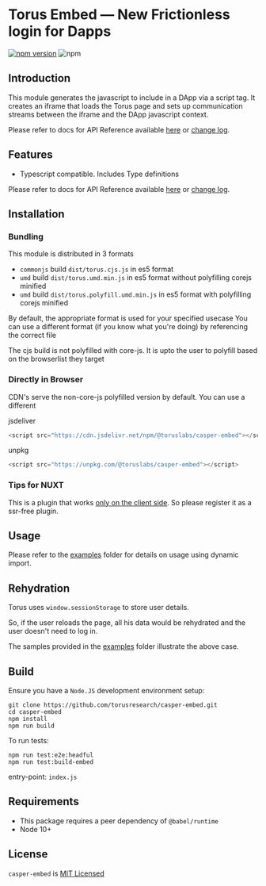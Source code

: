 # Torus Embed — New Frictionless login for Dapps

[![npm version](https://badge.fury.io/js/%40toruslabs%2Fcasper-embed.svg)](https://badge.fury.io/js/%40toruslabs%2Fcasper-embed)
![npm](https://img.shields.io/npm/dw/@toruslabs/casper-embed)

## Introduction

This module generates the javascript to include in a DApp via a script tag.
It creates an iframe that loads the Torus page and sets up communication streams between
the iframe and the DApp javascript context.

Please refer to docs for API Reference available [here](https://docs.tor.us/wallet/api-reference/installation) or [change log](https://docs.tor.us/torus-wallet/changelog).

## Features

- Typescript compatible. Includes Type definitions

Please refer to docs for API Reference available [here](https://docs.tor.us/wallet/api-reference/installation) or [change log](https://docs.tor.us/torus-wallet/changelog).

## Installation

### Bundling

This module is distributed in 3 formats

- `commonjs` build `dist/torus.cjs.js` in es5 format
- `umd` build `dist/torus.umd.min.js` in es5 format without polyfilling corejs minified
- `umd` build `dist/torus.polyfill.umd.min.js` in es5 format with polyfilling corejs minified

By default, the appropriate format is used for your specified usecase
You can use a different format (if you know what you're doing) by referencing the correct file

The cjs build is not polyfilled with core-js.
It is upto the user to polyfill based on the browserlist they target

### Directly in Browser

CDN's serve the non-core-js polyfilled version by default. You can use a different

jsdeliver

```js
<script src="https://cdn.jsdelivr.net/npm/@toruslabs/casper-embed"></script>
```

unpkg

```js
<script src="https://unpkg.com/@toruslabs/casper-embed"></script>
```

### Tips for NUXT

This is a plugin that works [only on the client side](https://nuxtjs.org/guide/plugins/#client-side-only). So please register it as a ssr-free plugin.

## Usage

Please refer to the [examples](examples) folder for details on usage using dynamic import.

## Rehydration

Torus uses `window.sessionStorage` to store user details.

So, if the user reloads the page, all his data would be rehydrated and the user doesn't need to log in.

The samples provided in the [examples](examples) folder illustrate the above case.

## Build

Ensure you have a `Node.JS` development environment setup:

```
git clone https://github.com/torusresearch/casper-embed.git
cd casper-embed
npm install
npm run build
```

To run tests:

```
npm run test:e2e:headful
npm run test:build-embed
```

entry-point: `index.js`

## Requirements

- This package requires a peer dependency of `@babel/runtime`
- Node 10+

## License

`casper-embed` is [MIT Licensed](LICENSE)
